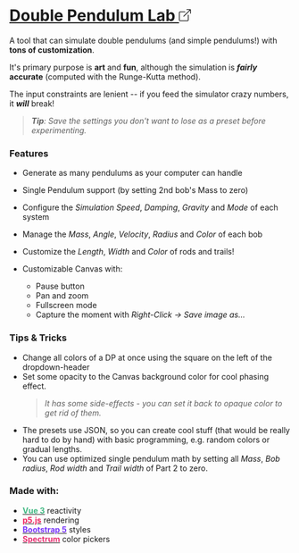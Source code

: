 <h1>
    <a href="https://itzterra.github.io/DPLab/" target="_blank">
        Double Pendulum Lab 
        <svg xmlns="http://www.w3.org/2000/svg" width="32" height="32" fill="currentColor" class="bi bi-box-arrow-up-right" viewBox="0 -8 24 24">
        <path fill-rule="evenodd" d="M8.636 3.5a.5.5 0 0 0-.5-.5H1.5A1.5 1.5 0 0 0 0 4.5v10A1.5 1.5 0 0 0 1.5 16h10a1.5 1.5 0 0 0 1.5-1.5V7.864a.5.5 0 0 0-1 0V14.5a.5.5 0 0 1-.5.5h-10a.5.5 0 0 1-.5-.5v-10a.5.5 0 0 1 .5-.5h6.636a.5.5 0 0 0 .5-.5z"/>
        <path fill-rule="evenodd" d="M16 .5a.5.5 0 0 0-.5-.5h-5a.5.5 0 0 0 0 1h3.793L6.146 9.146a.5.5 0 1 0 .708.708L15 1.707V5.5a.5.5 0 0 0 1 0v-5z"/>
        </svg>
    </a>
</h1>

A tool that can simulate double pendulums (and simple pendulums!) with **tons of customization**.  

It's primary purpose is **art** and **fun**, although the simulation is ***fairly* accurate** (computed with the Runge-Kutta method).   

The input constraints are lenient -- if you feed the simulator crazy numbers, it ***will*** break!  
> ***Tip**: Save the settings you don't want to lose as a preset before experimenting.*

### Features
- Generate as many pendulums as your computer can handle
- Single Pendulum support (by setting 2nd bob's Mass to zero)
- Configure the *Simulation Speed*, *Damping*, *Gravity* and *Mode* of each system
- Manage the *Mass*, *Angle*, *Velocity*, *Radius* and *Color* of each bob
- Customize the *Length*, *Width* and *Color* of rods and trails!

- Customizable Canvas with:
  - Pause button
  - Pan and zoom
  - Fullscreen mode
  - Capture the moment with *Right-Click -> Save image as...*

### Tips & Tricks
- Change all colors of a DP at once using the square on the left of the dropdown-header 
- Set some opacity to the Canvas background color for cool phasing effect. 
  > *It has some side-effects - you can set it back to opaque color to get rid of them.*
- The presets use JSON, so you can create cool stuff (that would be really hard to do by hand) with basic programming, e.g. random colors or gradual lengths.
- You can use optimized single pendulum math by setting all *Mass*, *Bob radius*, *Rod width* and *Trail width* of Part 2 to zero.

### Made with:
- <a href="https://vuejs.org/" target="_blank"><strong style="color: #42b883">Vue 3</strong></a> reactivity
- <a href="https://p5js.org/" target="_blank"><strong style="color: #ed225d">p5.js</strong></a> rendering
- <a href="https://getbootstrap.com/" target="_blank"><strong style="color: #7734fb">Bootstrap 5</strong></a> styles
- <a href="https://seballot.github.io/spectrum/" target="_blank"><strong style="color: #e83072">Spectrum</strong></a> color pickers
